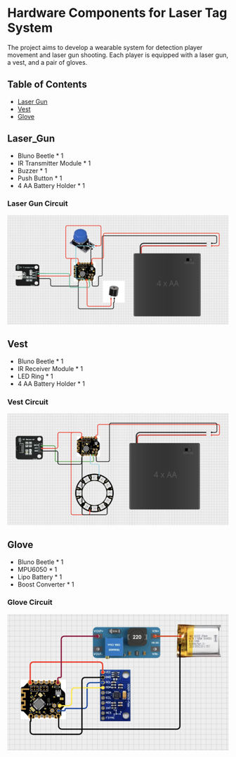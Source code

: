 # Hardware Components for Laser Tag System

The project aims to develop a wearable system for detection player movement and laser gun shooting. Each player is equipped with a laser gun, a vest, and a pair of gloves. 
## Table of Contents

- [Laser Gun](#laser_gun)
- [Vest](#vest)
- [Glove](#glove)

## Laser_Gun

- Bluno Beetle * 1
- IR Transmitter Module * 1
- Buzzer * 1
- Push Button * 1
- 4 AA Battery Holder * 1

### Laser Gun Circuit
![Laser Gun Circuit](images/laser_gun.png)

## Vest

- Bluno Beetle * 1
- IR Receiver Module * 1
- LED Ring * 1
- 4 AA Battery Holder * 1

### Vest Circuit
![Vest Circuit](images/vest.png)

## Glove

- Bluno Beetle * 1
- MPU6050 * 1
- Lipo Battery * 1
- Boost Converter * 1

### Glove Circuit
![Glove Circuit](images/glove.png)